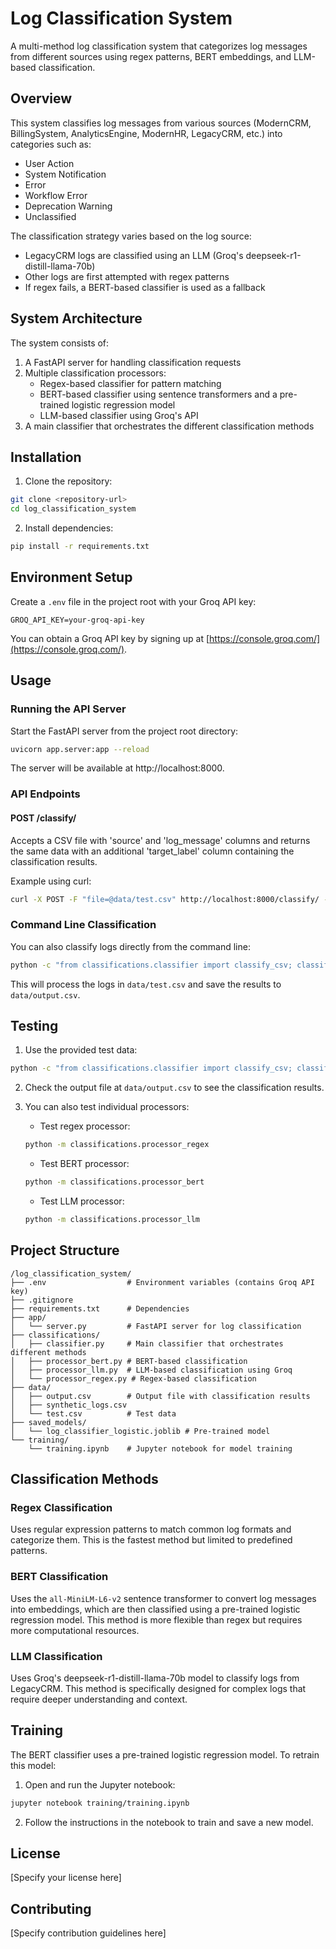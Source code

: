 # Log Classification System

A multi-method log classification system that categorizes log messages from different sources using regex patterns, BERT embeddings, and LLM-based classification.

## Overview

This system classifies log messages from various sources (ModernCRM, BillingSystem, AnalyticsEngine, ModernHR, LegacyCRM, etc.) into categories such as:
- User Action
- System Notification
- Error
- Workflow Error
- Deprecation Warning
- Unclassified

The classification strategy varies based on the log source:
- LegacyCRM logs are classified using an LLM (Groq's deepseek-r1-distill-llama-70b)
- Other logs are first attempted with regex patterns
- If regex fails, a BERT-based classifier is used as a fallback

## System Architecture

The system consists of:
1. A FastAPI server for handling classification requests
2. Multiple classification processors:
   - Regex-based classifier for pattern matching
   - BERT-based classifier using sentence transformers and a pre-trained logistic regression model
   - LLM-based classifier using Groq's API
3. A main classifier that orchestrates the different classification methods

## Installation

1. Clone the repository:
```bash
git clone <repository-url>
cd log_classification_system
```

2. Install dependencies:
```bash
pip install -r requirements.txt
```

## Environment Setup

Create a `.env` file in the project root with your Groq API key:
```
GROQ_API_KEY=your-groq-api-key
```

You can obtain a Groq API key by signing up at [https://console.groq.com/](https://console.groq.com/).

## Usage

### Running the API Server

Start the FastAPI server from the project root directory:
```bash
uvicorn app.server:app --reload
```

The server will be available at http://localhost:8000.

### API Endpoints

#### POST /classify/
Accepts a CSV file with 'source' and 'log_message' columns and returns the same data with an additional 'target_label' column containing the classification results.

Example using curl:
```bash
curl -X POST -F "file=@data/test.csv" http://localhost:8000/classify/ -o classified_logs.csv
```

### Command Line Classification

You can also classify logs directly from the command line:

```bash
python -c "from classifications.classifier import classify_csv; classify_csv('data/test.csv')"
```

This will process the logs in `data/test.csv` and save the results to `data/output.csv`.

## Testing

1. Use the provided test data:
```bash
python -c "from classifications.classifier import classify_csv; classify_csv('data/test.csv')"
```

2. Check the output file at `data/output.csv` to see the classification results.

3. You can also test individual processors:

   - Test regex processor:
   ```bash
   python -m classifications.processor_regex
   ```

   - Test BERT processor:
   ```bash
   python -m classifications.processor_bert
   ```

   - Test LLM processor:
   ```bash
   python -m classifications.processor_llm
   ```

## Project Structure

```
/log_classification_system/
├── .env                  # Environment variables (contains Groq API key)
├── .gitignore
├── requirements.txt      # Dependencies
├── app/
│   └── server.py         # FastAPI server for log classification
├── classifications/
│   ├── classifier.py     # Main classifier that orchestrates different methods
│   ├── processor_bert.py # BERT-based classification
│   ├── processor_llm.py  # LLM-based classification using Groq
│   └── processor_regex.py # Regex-based classification
├── data/
│   ├── output.csv        # Output file with classification results
│   ├── synthetic_logs.csv
│   └── test.csv          # Test data
├── saved_models/
│   └── log_classifier_logistic.joblib # Pre-trained model
└── training/
    └── training.ipynb    # Jupyter notebook for model training
```

## Classification Methods

### Regex Classification

Uses regular expression patterns to match common log formats and categorize them. This is the fastest method but limited to predefined patterns.

### BERT Classification

Uses the `all-MiniLM-L6-v2` sentence transformer to convert log messages into embeddings, which are then classified using a pre-trained logistic regression model. This method is more flexible than regex but requires more computational resources.

### LLM Classification

Uses Groq's deepseek-r1-distill-llama-70b model to classify logs from LegacyCRM. This method is specifically designed for complex logs that require deeper understanding and context.

## Training

The BERT classifier uses a pre-trained logistic regression model. To retrain this model:

1. Open and run the Jupyter notebook:
```bash
jupyter notebook training/training.ipynb
```

2. Follow the instructions in the notebook to train and save a new model.

## License

[Specify your license here]

## Contributing

[Specify contribution guidelines here]
